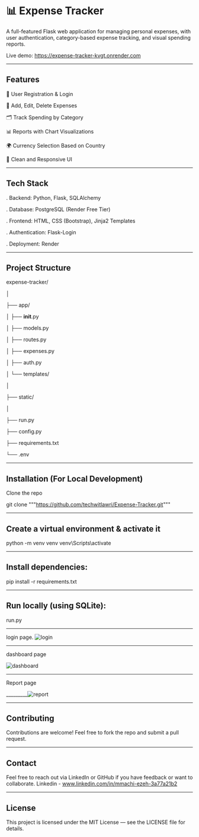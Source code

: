 # 📊 Expense Tracker
A full-featured Flask web application for managing personal expenses, with user authentication, category-based expense tracking, and visual spending reports.

Live demo: https://expense-tracker-kvgt.onrender.com
___________________________________________________________________
 ## Features
 
🔐 User Registration & Login

💸 Add, Edit, Delete Expenses

🗂️ Track Spending by Category

📊 Reports with Chart Visualizations

🌍 Currency Selection Based on Country

🧼 Clean and Responsive UI

____________________________________________________________________
 ## Tech Stack
 
. Backend: Python, Flask, SQLAlchemy

. Database: PostgreSQL (Render Free Tier)

. Frontend: HTML, CSS (Bootstrap), Jinja2 Templates

. Authentication: Flask-Login

. Deployment: Render
________________________________________________________________________
## Project Structure

expense-tracker/

│

├── app/

│ 
├── __init__.py

│ ├── models.py

│ ├── routes.py

│  ├── expenses.py                           


│ ├── auth.py                                 


│ └── templates/

│

├── static/

│

├── run.py

├── config.py

├── requirements.txt

└── .env
_________________________________________________________________________
## Installation (For Local Development)
Clone the repo

git clone """https://github.com/techwitlawri/Expense-Tracker.git"""
___________________________________________________________________________
## Create a virtual environment & activate it

python -m venv venv
venv\Scripts\activate 
_____________________________________________________________________________
##  Install dependencies:
pip install -r requirements.txt
_____________________________________________________________________________
## Run locally (using SQLite):

 run.py
 ___________________________________________________________________________________
 login page.
 ![login](https://github.com/user-attachments/assets/a595b662-6591-43d9-8fc9-f2eb3e0eb63f)

 __________________________________________________________________________________________
 dashboard page
 
![dashboard](https://github.com/user-attachments/assets/db1e7b41-9593-4967-b471-4ec384b619de)
______________________________________________________________________________________________
Report page



_________![report](https://github.com/user-attachments/assets/d9a20f06-0954-49be-98c7-ae52900ccd32)
______________________________________________________________________

 ## Contributing
 
Contributions are welcome! Feel free to fork the repo and submit a pull request.
_________________________________________________________________________________
## Contact

Feel free to reach out via LinkedIn or GitHub if you have feedback or want to collaborate.
Linkedin -  www.linkedin.com/in/mmachi-ezeh-3a77a21b2
___________________________________________________________________________________________

## License
This project is licensed under the MIT License — see the LICENSE file for details.






